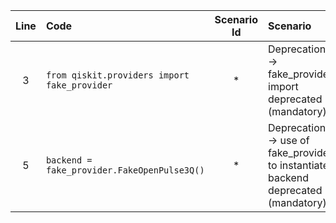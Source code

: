 | Line | Code | Scenario Id | Scenario | Artifact | Refactoring |
| :-: | :- | :-: | :- | :- | :- |
| 3 | `from qiskit.providers import fake_provider` | * | Deprecation -> fake_provider import deprecated (mandatory) | `qiskit.providers.fake_provider` | `from qiskit.providers.fake_provider import FakeOpenPulse3Q` |
| 5 | `backend = fake_provider.FakeOpenPulse3Q()` | * | Deprecation -> use of fake_provider to instantiate backend deprecated (mandatory) | `qiskit.providers.fake_provider` | `backend = FakeOpenPulse3Q()` |